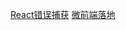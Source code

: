 [React错误捕获](https://mp.weixin.qq.com/s/I60Fuki56qOSroW52zbnWg)
[微前端落地](https://mp.weixin.qq.com/s/Dzaj6ySu4bMg0qFnAteVQg)